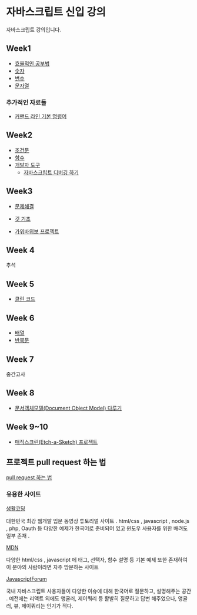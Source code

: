 # 자바스크립트 신입 강의

자바스크립트 강의입니다.



## Week1

- [효율적인 공부법](https://medium.com/@k3hppk/%EA%B3%B5%EB%B6%80%EB%B2%95-1fd273560d19)
- [숫자](https://github.com/DaeguDude/jasmine/blob/master/jsCourse/week1/number.md)
- [변수](https://github.com/DaeguDude/jasmine/blob/master/jsCourse/week1/variable.md)
- [문자열](https://github.com/DaeguDude/jasmine/blob/master/jsCourse/week1/string.md)

### 추가적인 자료들

- [커맨드 라인 기본 명령어](https://www.youtube.com/watch?v=mJMUX5Nia_A&ab_channel=DaeguDude)


## Week2

- [조건문](https://github.com/DaeguDude/jasmine/blob/master/jsCourse/week2/conditionals.md)
- [함수](https://github.com/DaeguDude/jasmine/blob/master/jsCourse/week2/function.md)
- [개발자 도구](https://github.com/DaeguDude/jasmine/blob/master/jsCourse/week2/developerTools.md)
    - [자바스크립트 디버깅 하기](https://github.com/DaeguDude/jasmine/blob/master/jsCourse/week2/debugJS.md)

## Week3

- [문제해결](https://github.com/DaeguDude/jasmine/blob/master/jsCourse/week3/problemSolving.md)
- [깃 기초](https://github.com/DaeguDude/jasmine/tree/master/Git-Tutorial/git-basic/class1)

- [가위바위보 프로젝트](https://github.com/DaeguDude/jasmine/tree/master/jsCourse/project/rockPaperScissor)

## Week 4

추석

## Week 5

- [클린 코드](https://github.com/DaeguDude/jasmine/blob/master/jsCourse/week5/cleancode.md)

## Week 6

<!-- 반복문 고칠 것 있음 -->

- [배열](https://github.com/DaeguDude/jasmine/blob/master/jsCourse/week6/array.md)
- [반복문](https://github.com/DaeguDude/jasmine/blob/master/jsCourse/week6/loop.md)

## Week 7

중간고사

## Week 8

- [문서객체모델(Document Object Model) 다루기](https://github.com/DaeguDude/jasmine/blob/master/jsCourse/week8/DOM.md)

## Week 9~10

- [매직스크린(Etch-a-Sketch) 프로젝트](https://github.com/DaeguDude/jasmine/tree/master/jsCourse/project/etch-a-sketch)

## 프로젝트 pull request 하는 법

[pull request 하는 법](https://www.youtube.com/watch?v=-WpdlsXTK6k&feature=youtu.be&ab_channel=DaeguDude)

### 유용한 사이트 

[생활코딩](http://opentutorials.org) 

대한민국 최강 웹개발 입문 동영상 튜토리얼 사이트 . html/css , javascript , node.js , php, Oauth 등 다양한 예제가 한국어로 준비되어 있고 윈도우 사용자를 위한 배려도 일부 존재 . 

[MDN](https://developer.mozilla.org/ko/)

다양한 html/css , javascript 에 태그, 선택자, 함수 설명 등 기본 예제 또한 존재하여 이 분야의 사람이라면 자주 방문하는 사이트 

[JavascriptForum](https://jsdev.kr)

국내 자바스크립트 사용자들이 다양한 이슈에 대해 한국어로 질문하고, 설명해주는 공간 . 예전에는 리액트 외에도 앵귤러, 제이쿼리 등 활발히 질문하고 답변 해주었으나, 앵귤러, 뷰, 제이쿼리는 인기가 적다. 



